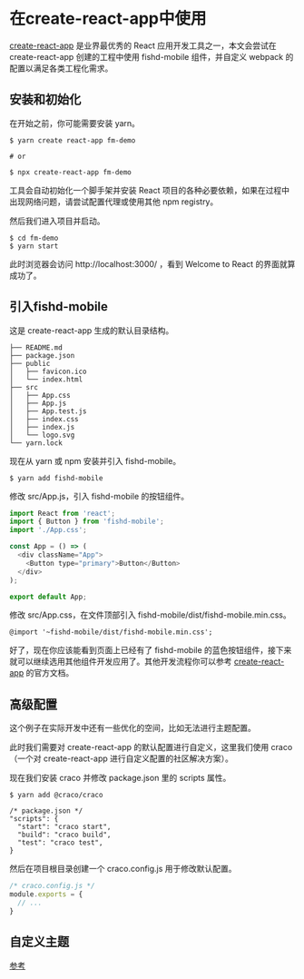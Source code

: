 # 在create-react-app中使用

[create-react-app](https://github.com/facebookincubator/create-react-app) 是业界最优秀的 React 应用开发工具之一，本文会尝试在 create-react-app 创建的工程中使用 fishd-mobile 组件，并自定义 webpack 的配置以满足各类工程化需求。

## 安装和初始化
在开始之前，你可能需要安装 yarn。
```
$ yarn create react-app fm-demo

# or

$ npx create-react-app fm-demo
```
工具会自动初始化一个脚手架并安装 React 项目的各种必要依赖，如果在过程中出现网络问题，请尝试配置代理或使用其他 npm registry。

然后我们进入项目并启动。
```
$ cd fm-demo
$ yarn start
```
此时浏览器会访问 http://localhost:3000/ ，看到 Welcome to React 的界面就算成功了。

## 引入fishd-mobile
这是 create-react-app 生成的默认目录结构。
```
├── README.md
├── package.json
├── public
│   ├── favicon.ico
│   └── index.html
├── src
│   ├── App.css
│   ├── App.js
│   ├── App.test.js
│   ├── index.css
│   ├── index.js
│   └── logo.svg
└── yarn.lock
```
现在从 yarn 或 npm 安装并引入 fishd-mobile。
```
$ yarn add fishd-mobile
```

修改 src/App.js，引入 fishd-mobile 的按钮组件。
```js
import React from 'react';
import { Button } from 'fishd-mobile';
import './App.css';

const App = () => (
  <div className="App">
    <Button type="primary">Button</Button>
  </div>
);

export default App;
```

修改 src/App.css，在文件顶部引入 fishd-mobile/dist/fishd-mobile.min.css。
```
@import '~fishd-mobile/dist/fishd-mobile.min.css';
```
好了，现在你应该能看到页面上已经有了 fishd-mobile 的蓝色按钮组件，接下来就可以继续选用其他组件开发应用了。其他开发流程你可以参考 [create-react-app](https://github.com/facebookincubator/create-react-app) 的官方文档。

## 高级配置
这个例子在实际开发中还有一些优化的空间，比如无法进行主题配置。

此时我们需要对 create-react-app 的默认配置进行自定义，这里我们使用 craco （一个对 create-react-app 进行自定义配置的社区解决方案）。

现在我们安装 craco 并修改 package.json 里的 scripts 属性。

```
$ yarn add @craco/craco
```
```
/* package.json */
"scripts": {
  "start": "craco start",
  "build": "craco build",
  "test": "craco test",
}
```
然后在项目根目录创建一个 craco.config.js 用于修改默认配置。
```js
/* craco.config.js */
module.exports = {
  // ...
}
```

## 自定义主题
[参考](/#/zh-CN/components/theme)